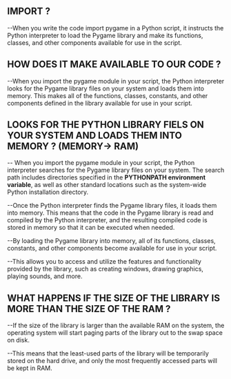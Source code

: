 ## IMPORT ?

\--When you write the code import pygame in a Python script, it instructs the Python interpreter to load the Pygame library and make its functions, classes, and other components available for use in the script.



## 

## HOW DOES IT MAKE AVAILABLE TO OUR CODE ?

\--When you import the pygame module in your script, the Python interpreter looks for the Pygame library files on your system and loads them into memory. This makes all of the functions, classes, constants, and other components defined in the library available for use in your script.




## LOOKS FOR THE PYTHON LIBRARY FIELS ON YOUR SYSTEM AND LOADS THEM INTO MEMORY ? (MEMORY-> RAM)

\-- When you import the pygame module in your script, the Python interpreter searches for the Pygame library files on your system. The search path includes directories specified in the __PYTHONPATH environment variable__, as well as other standard locations such as the system-wide Python installation directory.


\--Once the Python interpreter finds the Pygame library files, it loads them into memory. This means that the code in the Pygame library is read and compiled by the Python interpreter, and the resulting compiled code is stored in memory so that it can be executed when needed.


\--By loading the Pygame library into memory, all of its functions, classes, constants, and other components become available for use in your script. 

\--This allows you to access and utilize the features and functionality provided by the library, such as creating windows, drawing graphics, playing sounds, and more.





## WHAT HAPPENS IF THE SIZE OF THE LIBRARY IS MORE THAN THE SIZE OF THE RAM ?

\--If the size of the library is larger than the available RAM on the system, the operating system will start paging parts of the library out to the swap space on disk. 

\--This means that the least-used parts of the library will be temporarily stored on the hard drive, and only the most frequently accessed parts will be kept in RAM.